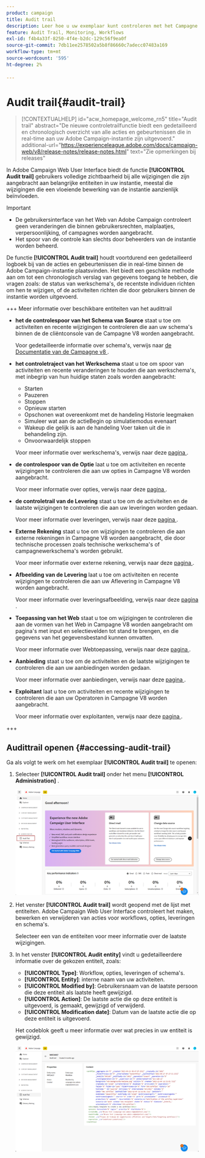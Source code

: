 ```yaml
---
product: campaign
title: Audit trail
description: Leer hoe u uw exemplaar kunt controleren met het Campagne Audit Trail
feature: Audit Trail, Monitoring, Workflows
exl-id: f4b4a33f-8250-4f4e-b2dc-129c56f9ea0f
source-git-commit: 7db11ee2578502a5b8f86660c7adecc07483a169
workflow-type: tm+mt
source-wordcount: '595'
ht-degree: 2%

---
```


# Audit trail{#audit-trail}

>[!CONTEXTUALHELP]
>id="acw_homepage_welcome_rn5"
>title="Audit trail"
>abstract="De nieuwe controletrailfunctie biedt een gedetailleerd en chronologisch overzicht van alle acties en gebeurtenissen die in real-time aan uw Adobe Campaign-instantie zijn uitgevoerd."
>additional-url="https://experienceleague.adobe.com/docs/campaign-web/v8/release-notes/release-notes.html" text="Zie opmerkingen bij releases"


In Adobe Campaign Web User Interface biedt de functie **[!UICONTROL Audit trail]** gebruikers volledige zichtbaarheid bij alle wijzigingen die zijn aangebracht aan belangrijke entiteiten in uw instantie, meestal die wijzigingen die een vloeiende bewerking van de instantie aanzienlijk beïnvloeden.

>[!IMPORTANT]
>
>* De gebruikersinterface van het Web van Adobe Campaign controleert geen veranderingen die binnen gebruikersrechten, malplaatjes, verpersoonlijking, of campagnes worden aangebracht.
>* Het spoor van de controle kan slechts door beheerders van de instantie worden beheerd.

De functie **[!UICONTROL Audit trail]** houdt voortdurend een gedetailleerd logboek bij van de acties en gebeurtenissen die in real-time binnen de Adobe Campaign-instantie plaatsvinden. Het biedt een geschikte methode aan om tot een chronologisch verslag van gegevens toegang te hebben, die vragen zoals: de status van werkschema&#39;s, de recentste individuen richten om hen te wijzigen, of de activiteiten richten die door gebruikers binnen de instantie worden uitgevoerd.

+++ Meer informatie over beschikbare entiteiten van het audittrail

* **het de controlespoor van het Schema van Source** staat u toe om activiteiten en recente wijzigingen te controleren die aan uw schema&#39;s binnen de de cliëntconsole van de Campagne V8 worden aangebracht.

  Voor gedetailleerde informatie over schema&#39;s, verwijs naar [ de Documentatie van de Campagne v8 ](https://experienceleague.adobe.com/en/docs/campaign/campaign-v8/developer/shemas-forms/schemas).

* **het controletraject van het Werkschema** staat u toe om spoor van activiteiten en recente veranderingen te houden die aan werkschema&#39;s, met inbegrip van hun huidige staten zoals worden aangebracht:

   * Starten
   * Pauzeren
   * Stoppen
   * Opnieuw starten
   * Opschonen wat overeenkomt met de handeling Historie leegmaken
   * Simuleer wat aan de actieBegin op simulatiemodus evenaart
   * Wakeup die gelijk is aan de handeling Voer taken uit die in behandeling zijn.
   * Onvoorwaardelijk stoppen

  Voor meer informatie over werkschema&#39;s, verwijs naar deze [ pagina ](../workflows/gs-workflows.md).

* **de controlespoor van de Optie** laat u toe om activiteiten en recente wijzigingen te controleren die aan uw opties in Campagne V8 worden aangebracht.

  Voor meer informatie over opties, verwijs naar deze [ pagina ](https://experienceleague.adobe.com/en/docs/campaign-classic/using/installing-campaign-classic/appendices/configuring-campaign-options).

* **de controletrail van de Levering** staat u toe om de activiteiten en de laatste wijzigingen te controleren die aan uw leveringen worden gedaan.

  Voor meer informatie over leveringen, verwijs naar deze [ pagina ](../msg/gs-deliveries.md).

* **Externe Rekening** staat u toe om wijzigingen te controleren die aan externe rekeningen in Campagne V8 worden aangebracht, die door technische processen zoals technische werkschema&#39;s of campagnewerkschema&#39;s worden gebruikt.

  Voor meer informatie over externe rekening, verwijs naar deze [ pagina ](https://experienceleague.adobe.com/en/docs/campaign/campaign-v8/config/configuration/external-accounts).

* **Afbeelding van de Levering** laat u toe om activiteiten en recente wijzigingen te controleren die aan uw Aflevering in Campagne V8 worden aangebracht.

  Voor meer informatie over leveringsafbeelding, verwijs naar deze [ pagina ](https://experienceleague.adobe.com/en/docs/campaign/campaign-v8/audience/add-profiles/target-mappings).

* **Toepassing van het Web** staat u toe om wijzigingen te controleren die aan de vormen van het Web in Campagne V8 worden aangebracht om pagina&#39;s met input en selectievelden tot stand te brengen, en die gegevens van het gegevensbestand kunnen omvatten.

  Voor meer informatie over Webtoepassing, verwijs naar deze [ pagina ](https://experienceleague.adobe.com/en/docs/campaign/campaign-v8/content/webapps).

* **Aanbieding** staat u toe om de activiteiten en de laatste wijzigingen te controleren die aan uw aanbiedingen worden gedaan.

  Voor meer informatie over aanbiedingen, verwijs naar deze [ pagina ](../msg/offers.md).

* **Exploitant** laat u toe om activiteiten en recente wijzigingen te controleren die aan uw Operatoren in Campagne V8 worden aangebracht.

  Voor meer informatie over exploitanten, verwijs naar deze [ pagina ](https://experienceleague.adobe.com/en/docs/campaign/campaign-v8/offers/interaction-settings/interaction-operators).

+++

## Audittrail openen {#accessing-audit-trail}

Ga als volgt te werk om het exemplaar **[!UICONTROL Audit trail]** te openen:

1. Selecteer **[!UICONTROL Audit trail]** onder het menu **[!UICONTROL Administration]** .

   ![](assets/audit-trail-1.png)

1. Het venster **[!UICONTROL Audit trail]** wordt geopend met de lijst met entiteiten. Adobe Campaign Web User Interface controleert het maken, bewerken en verwijderen van acties voor workflows, opties, leveringen en schema&#39;s.

   Selecteer een van de entiteiten voor meer informatie over de laatste wijzigingen.

1. In het venster **[!UICONTROL Audit entity]** vindt u gedetailleerdere informatie over de gekozen entiteit, zoals:

   * **[!UICONTROL Type]**: Workflow, opties, leveringen of schema&#39;s.
   * **[!UICONTROL Entity]**: interne naam van uw activiteiten.
   * **[!UICONTROL Modified by]**: Gebruikersnaam van de laatste persoon die deze entiteit als laatste heeft gewijzigd.
   * **[!UICONTROL Action]**: De laatste actie die op deze entiteit is uitgevoerd, is gemaakt, gewijzigd of verwijderd.
   * **[!UICONTROL Modification date]**: Datum van de laatste actie die op deze entiteit is uitgevoerd.

   Het codeblok geeft u meer informatie over wat precies in uw entiteit is gewijzigd.

   ![](assets/audit-trail-2.png)
